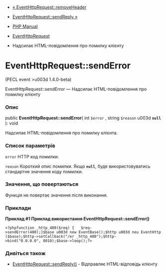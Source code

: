 - [«
EventHttpRequest::removeHeader](eventhttprequest.removeheader.md)
- [EventHttpRequest::sendReply »](eventhttprequest.sendreply.md)

- [PHP Manual](index.md)
- [EventHttpRequest](class.eventhttprequest.md)
- Надсилає HTML-повідомлення про помилку клієнту

# EventHttpRequest::sendError

(PECL event \>u003d 1.4.0-beta)

EventHttpRequest::sendError — Надсилає HTML-повідомлення про помилку
клієнту

### Опис

public **EventHttpRequest::sendError**( int `$error` , string `$reason`
u003d **`null`** ): void

Надсилає HTML-повідомлення про помилку клієнта.

### Список параметрів

`error`
HTTP код помилки.

`reason`
Короткий опис помилки. Якщо **`null`**, буде використовуватись
стандартне значення коду помилки.

### Значення, що повертаються

Функція не повертає значення після виконання.

### Приклади

**Приклад #1 Приклад використання **EventHttpRequest::sendError()****

` <?phpfunction _http_400($req) {   $req->sendError(400);}$base u003d new EventBase();$http u003d neu EventHttp($base);$http->setCallback("/er _http_400");$http->bind("0.0.0.0", 8010);$base->loop();?> `

### Дивіться також

- [EventHttpRequest::sendReply()](eventhttprequest.sendreply.md) -
Відправляє HTML-відповідь клієнту
